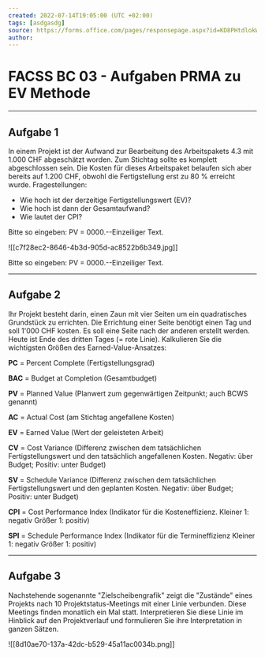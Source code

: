 ```yaml
---
created: 2022-07-14T19:05:00 (UTC +02:00)
tags: [asdgasdg]
source: https://forms.office.com/pages/responsepage.aspx?id=KD8PHtdlokW6B_SGKKJ1dH4d0fqCZT1LhCGBv9QciOtUNE8yWTJRN0ZTTThMVTVSMFEwVDBUWFJGRy4u
author: 
---
```


# FACSS BC 03 - Aufgaben PRMA zu EV Methode
---
## Aufgabe 1
In einem Projekt ist der Aufwand zur Bearbeitung des Arbeitspakets 4.3 mit 1.000 CHF abgeschätzt worden. Zum Stichtag sollte es komplett abgeschlossen sein. Die Kosten für dieses Arbeitspaket belaufen sich aber bereits auf 1.200 CHF, obwohl die Fertigstellung erst zu 80 % erreicht wurde. Fragestellungen:   

-   Wie hoch ist der derzeitige Fertigstellungswert (EV)?
-   Wie hoch ist dann der Gesamtaufwand?
-   Wie lautet der CPI?  
    
Bitte so eingeben: PV = 0000.--Einzeiliger Text.

![[c7f28ec2-8646-4b3d-905d-ac8522b6b349.jpg]]
 
Bitte so eingeben: PV = 0000.--Einzeiliger Text.

---
## Aufgabe 2

Ihr Projekt besteht darin, einen Zaun mit vier Seiten um ein quadratisches Grundstück zu errichten. Die Errichtung einer Seite benötigt einen Tag und soll 1'000 CHF kosten. Es soll eine Seite nach der anderen erstellt werden. Heute ist Ende des dritten Tages (= rote Linie). Kalkulieren Sie die wichtigsten Größen des Earned-Value-Ansatzes:

**PC** = Percent Complete (Fertigstellungsgrad)

**BAC** = Budget at Completion (Gesamtbudget)

**PV** \= Planned Value (Planwert zum gegenwärtigen Zeitpunkt; auch BCWS genannt)

**AC** = Actual Cost (am Stichtag angefallene Kosten)

**EV** = Earned Value (Wert der geleisteten Arbeit)

**CV** = Cost Variance (Differenz zwischen dem tatsächlichen Fertigstellungswert und den tatsächlich angefallenen Kosten. Negativ: über Budget; Positiv: unter Budget)

**SV** = Schedule Variance (Differenz zwischen dem tatsächlichen Fertigstellungswert und den geplanten Kosten. Negativ: über Budget; Positiv: unter Budget)

**CPI** \= Cost Performance Index (Indikator für die Kosteneffizienz. Kleiner 1: negativ Größer 1: positiv)

**SPI** \= Schedule Performance Index (Indikator für die Termineffizienz Kleiner 1: negativ Größer 1: positiv)


---
## Aufgabe 3
Nachstehende sogenannte "Zielscheibengrafik" zeigt die "Zustände" eines Projekts nach 10 Projektstatus-Meetings mit einer Linie verbunden. Diese Meetings finden monatlich ein Mal statt. Interpretieren Sie diese Linie im Hinblick auf den Projektverlauf und formulieren Sie ihre Interpretation in ganzen Sätzen.

![[8d10ae70-137a-42dc-b529-45a11ac0034b.png]]